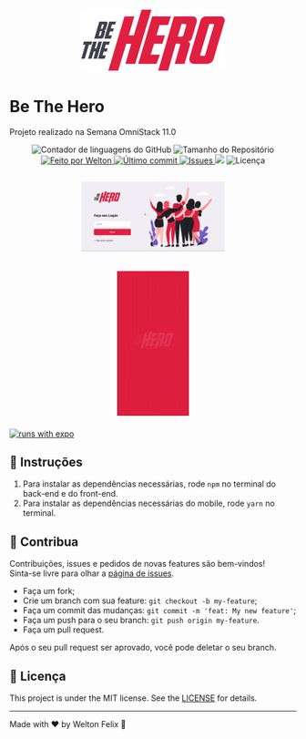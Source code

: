 <h1 align="center">
  <a target="blank" href="https://bethehero-frontend.netlify.com/">
    <img alt="BeTheHero" title="Acesse o site" src="./logo.svg" width="50%" />
  </a>
</h1>

# Be The Hero
Projeto realizado na Semana OmniStack 11.0


<p align="center">
  <img alt="Contador de linguagens do GitHub" src="https://img.shields.io/github/languages/count/weltonfelix/omnistack11?color=%2304D361">

  <img alt="Tamanho do Repositório" src="https://img.shields.io/github/repo-size/weltonfelix/omnistack11">
	
  <a href="https://www.github.com/weltonfelix">
    <img alt="Feito por Welton" src="https://img.shields.io/badge/Feito%20por-Welton-%2304D361">
  </a>

  <a href="https://github.com/welton/omnistack11/commits/master">
    <img alt="Último commit" src="https://img.shields.io/github/last-commit/weltonfelix/omnistack11">
  </a>

  <a href="https://github.com/weltonfelix/omnistack11/issues">
    <img alt="Issues" src="https://img.shields.io/github/issues/weltonfelix/omnistack11">
  </a>
<a aria-label="Completo">
    <img src="https://img.shields.io/badge/OmniStack-done-green?logo=data:image/png;base64,iVBORw0KGgoAAAANSUhEUgAAABAAAAAQCAMAAAAoLQ9TAAAALVBMVEVHcExxWsF0XMJzXMJxWcFsUsD///9jRrzY0u6Xh9Gsn9n39fyMecy0qd2bjNJWBT0WAAAABHRSTlMA2Do606wF2QAAAGlJREFUGJVdj1cWwCAIBLEsRU3uf9xobDH8+GZwUYi8i6ucJwrxKE+7D0G9Q4vlYqtmCSjndr4CgCgzlyFgfKfKCVO0LrPKjmiqMxGXkJwNnXskqWG+1oSM+BSwD8f29YLNjvx/OQrn+g99oQSoNmt3PgAAAABJRU5ErkJggg=="></img>
  </a>
  <img alt="Licença" src="https://img.shields.io/badge/license-MIT-brightgreen">
</p>

<h2 align='center'>
      <img title="Front-end"  alt="front-end" src="./gif-front-end.gif" width="50%">
</h2>      
<h2 align='center'>
      <img title="Mobile" alt="mobile" src="./gif-mobile.gif" width="25%">
</h2>

[![runs with expo](https://img.shields.io/badge/Runs%20with%20Expo-000.svg?style=flat-square&logo=EXPO&labelColor=f3f3f3&logoColor=000)](https://expo.io/)

## :notebook: Instruções
  1. Para instalar as dependências necessárias, rode `npm` no terminal do back-end e do front-end.
  2. Para instalar as dependências necessárias do mobile, rode `yarn` no terminal.

## 🤝 Contribua
Contribuições, issues e pedidos de novas features são bem-vindos!<br />Sinta-se livre para olhar a [página de issues](https://github.com/weltonfelix/omnistack11/issues).
- Faça um fork;
- Crie um branch com sua feature: `git checkout -b my-feature`;
- Faça um commit das mudanças: `git commit -m 'feat: My new feature'`;
- Faça um push para o seu branch: `git push origin my-feature`.
- Faça um pull request.

Após o seu pull request ser aprovado, você pode deletar o seu branch.

## :memo: Licença

This project is under the MIT license. See the [LICENSE](LICENSE.md) for details.

---

Made with ♥ by Welton Felix :wave:

